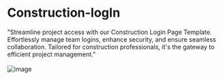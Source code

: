 # Construction-logIn
"Streamline project access with our Construction Login Page Template. Effortlessly manage team logins, enhance security, and ensure seamless collaboration. Tailored for construction professionals, it's the gateway to efficient project management."
<br>
<br>
![image](https://github.com/manishrana7979/Construction-logIn/assets/72984339/a2f62b4d-f331-4b5d-b350-e09af3ce5590)
